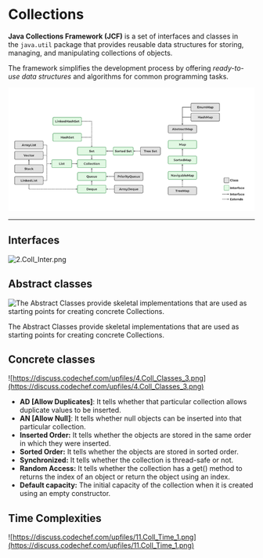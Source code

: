# Collections

**Java Collections Framework (JCF)** is a set of interfaces and classes in the `java.util` package that provides reusable data structures for storing, managing, and manipulating collections of objects.

The framework simplifies the development process by offering *ready-to-use data structures* and algorithms for common programming tasks.

![Untitled](JVM/JAVA/Collections%20905153217a0846ff802826f81374f75f/Untitled.png)

---

## Interfaces

![2.Coll_Inter.png](2.Coll_Inter.png)

## Abstract classes

![The Abstract Classes provide skeletal implementations that are used as starting points for creating concrete Collections.](https://discuss.codechef.com/upfiles/3.Coll_Abs_Class.png)

The Abstract Classes provide skeletal implementations that are used as starting points for creating concrete Collections.

## Concrete classes

![https://discuss.codechef.com/upfiles/4.Coll_Classes_3.png](https://discuss.codechef.com/upfiles/4.Coll_Classes_3.png)

- **AD [Allow Duplicates]**: It tells whether that particular collection allows duplicate values to be inserted.
- **AN [Allow Null]**: It tells whether null objects can be inserted into that particular collection.
- **Inserted Order:** It tells whether the objects are stored in the same order in which they were inserted.
- **Sorted Order:** It tells whether the objects are stored in sorted order.
- **Synchronized:** It tells whether the collection is thread-safe or not.
- **Random Access:** It tells whether the collection has a get() method to returns the index of an object or return the object using an index.
- **Default capacity:** The initial capacity of the collection when it is created using an empty constructor.

## Time Complexities

![https://discuss.codechef.com/upfiles/11.Coll_Time_1.png](https://discuss.codechef.com/upfiles/11.Coll_Time_1.png)
